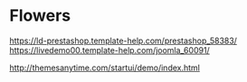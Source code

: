 # Flowers

https://ld-prestashop.template-help.com/prestashop_58383/
https://livedemo00.template-help.com/joomla_60091/

http://themesanytime.com/startui/demo/index.html